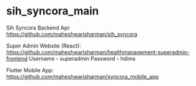 # sih_syncora_main
Sih Syncora 
Backend Api:
https://github.com/maheshwarisharman/sih_syncora

Super Admin Website (React):
https://github.com/maheshwarisharman/healthmanagement-superadmin-frontend
Username - superadmin
Password - hdims

Flutter Mobile App:
https://github.com/maheshwarisharman/syncora_mobile_app
